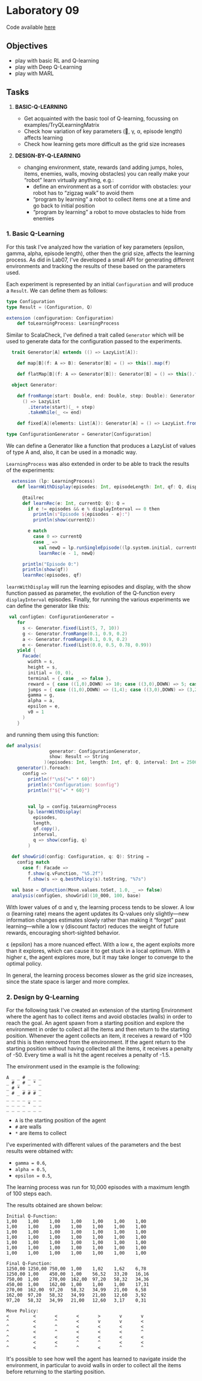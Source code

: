 # Laboratory 09

Code available [here](https://github.com/ASMD-Course/asmd23-public-models)

## Objectives
 
- play with basic RL and Q-learning
- play with Deep Q-Learning
- play with MARL

## Tasks

1. **BASIC-Q-LEARNING**
    - Get acquainted with the basic tool of Q-learning, focussing on examples/TryQLearningMatrix
    - Check how variation of key parameters (, γ, α, episode length) affects learning
    - Check how learning gets more difficult as the grid size increases

2. **DESIGN-BY-Q-LEARNING**
    - changing environment, state, rewards (and adding jumps, holes, items, enemies, walls, moving obstacles)
      you can really make your “robot” learn virtually anything, e.g.:
      - define an environment as a sort of corridor with obstacles: your robot has to “zigzag walk” to avoid them
      - “program by learning” a robot to collect items one at a time and go back to initial position
      - “program by learning” a robot to move obstacles to hide from enemies


### 1. Basic Q-Learning
For this task I've analyzed how the variation of key parameters (epsilon, gamma, alpha, episode length), other then 
the grid size, affects the learning process. As did in Lab07, I've developed a small API for generating different environments and
tracking the results of these based on the parameters used.

Each experiment is represented by an initial `Configuration` and will produce a `Result`. We can define them as follows:

```scala
type Configuration
type Result = (Configuration, Q)

extension (configuration: Configuration)
    def toLearningProcess: LearningProcess
```

Similar to ScalaCheck, I've defined a trait called `Generator` which will be used to generate data for the configuration
passed to the experiments. 

```scala
  trait Generator[A] extends (() => LazyList[A]):

    def map[B](f: A => B): Generator[B] = () => this().map(f)

    def flatMap[B](f: A => Generator[B]): Generator[B] = () => this().flatMap(a => f(a)())

  object Generator:

    def fromRange(start: Double, end: Double, step: Double): Generator[Double] =
      () => LazyList
        .iterate(start)(_ + step)
        .takeWhile(_ <= end)

    def fixed[A](elements: List[A]): Generator[A] = () => LazyList.from(elements)

type ConfigurationGenerator = Generator[Configuration]
```
We can define a Generator like a function that produces a LazyList of values of type A and, also, it can be used in a 
monadic way.

`LearningProcess` was also extended in order to be able to track the results of the experiments:

```scala
  extension (lp: LearningProcess)
    def learnWithDisplay(episodes: Int, episodeLength: Int, qf: Q, displayInterval: Int, show: Q => String): Q =

      @tailrec
      def learnRec(e: Int, currentQ: Q): Q =
        if e != episodes && e % displayInterval == 0 then
          println(s"Episode ${episodes - e}:")
          println(show(currentQ))

        e match
          case 0 => currentQ
          case _ =>
            val newQ = lp.runSingleEpisode((lp.system.initial, currentQ), episodeLength)._2
            learnRec(e - 1, newQ)

      println("Episode 0:")
      println(show(qf))
      learnRec(episodes, qf)
```

`learnWithDisplay` will run the learning episodes and display, with the show function passed as parameter,
the evolution of the Q-function every `displayInterval` episodes.
Finally, for running the various experiments we can define the generator like this:

```scala
 val configGen: ConfigurationGenerator =
    for
      s <- Generator.fixed(List(5, 7, 10))
      g <- Generator.fromRange(0.1, 0.9, 0.2)
      a <- Generator.fromRange(0.1, 0.9, 0.2)
      e <- Generator.fixed(List(0.0, 0.5, 0.78, 0.99))
    yield {
      Facade(
        width = s,
        height = s,
        initial = (0, 0),
        terminal = { case _ => false },
        reward = { case ((1,0),DOWN) => 10; case ((3,0),DOWN) => 5; case _ => 0},
        jumps = { case ((1,0),DOWN) => (1,4); case ((3,0),DOWN) => (3,2) },
        gamma = g,
        alpha = a,
        epsilon = e,
        v0 = 1
      )
    }
```

and running them using this function:

```scala
def analysis(
                generator: ConfigurationGenerator,
                show: Result => String
              )(episodes: Int, length: Int, qf: Q, interval: Int = 2500): Unit =
    generator().foreach:
      config =>
        println(f"\n${"=" * 60}")
        println(s"Configuration: $config")
        println(f"${"=" * 60}")


        val lp = config.toLearningProcess
        lp.learnWithDisplay(
          episodes,
          length,
          qf.copy(),
          interval,
          q => show(config, q)
        )
        
  def showGrid(config: Configuration, q: Q): String =
    config match
      case f: Facade =>
        f.show(q.vFunction, "%5.2f")
        f.show(s => q.bestPolicy(s).toString, "%7s")

  val base = QFunction(Move.values.toSet, 1.0, _ => false)
  analysis(configGen, showGrid)(10_000, 100, base)
```
With lower values of α and γ, the learning process tends to be slower. A low α (learning rate) means the agent updates 
its Q-values only slightly—new information changes estimates slowly rather than making it “forget” past learning—while a
low γ (discount factor) reduces the weight of future rewards, encouraging short-sighted behavior.

ε (epsilon) has a more nuanced effect. With a low ε, the agent exploits more than it explores, which can cause it to get
stuck in a local optimum. With a higher ε, the agent explores more, but it may take longer to converge to the optimal 
policy.

In general, the learning process becomes slower as the grid size increases, since the state space is larger and more
complex.

### 2. Design by Q-Learning
For the following task I've created an extension of the starting Environment where the agent has to collect items and 
avoid obstacles (walls) in order to reach the goal.
An agent spawn from a starting position and explore the environment in order to collect all the items and then return
to the starting position.
Whenever the agent collects an item, it receives a reward of +100 and this is then removed from the environment. If the 
agent return to the starting position without having collected all the items, it receives a penalty of -50.
Every time a wall is hit the agent receives a penalty of -1.5.

The environment used in the example is the following:

```text
A _ _ # _ _ _
_ # _ # _ * _
_ # * _ _ _ _
_ # _ # # # _
_ _ _ _ _ _ _
_ _ _ _ * _ _
_ _ _ _ _ _ _
```

- `A` is the starting position of the agent
- `#` are walls
- `*` are items to collect

I've experimented with different values of the parameters and the best results were obtained with:
- `gamma = 0.6`,
- `alpha = 0.5`,
- `epsilon = 0.5`,

The learning process was run for 10,000 episodes with a maximum length of 100 steps each.

The results obtained are shown below:

```text
Initial Q-Function:
1,00	1,00	1,00	1,00	1,00	1,00	1,00
1,00	1,00	1,00	1,00	1,00	1,00	1,00
1,00	1,00	1,00	1,00	1,00	1,00	1,00
1,00	1,00	1,00	1,00	1,00	1,00	1,00
1,00	1,00	1,00	1,00	1,00	1,00	1,00
1,00	1,00	1,00	1,00	1,00	1,00	1,00
1,00	1,00	1,00	1,00	1,00	1,00	1,00

Final Q-Function:
1250,00	1250,00	750,00	1,00	1,02	1,62	6,78
1250,00	1,00	450,00	1,00	56,52	33,20	16,16
750,00	1,00	270,00	162,00	97,20	58,32	34,36
450,00	1,00	162,00	1,00	1,00	1,00	17,31
270,00	162,00	97,20	58,32	34,99	21,00	6,58
162,00	97,20	58,32	34,99	21,00	12,60	3,92
97,20	58,32	34,99	21,00	12,60	3,17	0,31

Move Policy:
<	      <	      <	      <	      >	      v	      v
^	      <	      ^	      <	      v	      v	      <
^	      <	      ^	      <	      <	      <	      <
^	      <	      ^	      <	      <	      <	      ^
^	      <	      <	      <	      <	      <	      <
^	      <	      <	      ^	      ^	      <	      <
^	      <	      ^	      ^	      <	      ^	      ^
```

It's possible to see how well the agent has learned to navigate inside the environment, in particular to avoid walls in 
order to collect all the items before returning to the starting position.